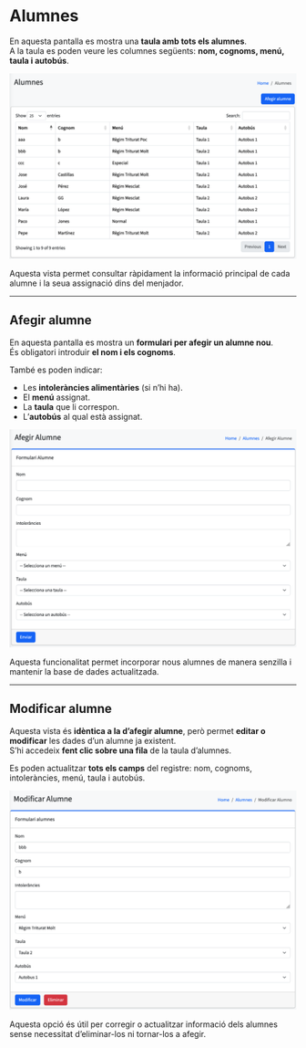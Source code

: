 # Alumnes

En aquesta pantalla es mostra una **taula amb tots els alumnes**.  
A la taula es poden veure les columnes següents: **nom, cognoms, menú, taula i autobús**.

![Alumnes](imgs/alumnes/alumnes.png)

Aquesta vista permet consultar ràpidament la informació principal de cada alumne i la seua assignació dins del menjador.

---

## Afegir alumne

En aquesta pantalla es mostra un **formulari per afegir un alumne nou**.  
És obligatori introduir **el nom i els cognoms**.

També es poden indicar:

- Les **intoleràncies alimentàries** (si n’hi ha).
- El **menú** assignat.
- La **taula** que li correspon.
- L’**autobús** al qual està assignat.


![Afegir Alumnes](imgs/alumnes/alumnes_add.png)

Aquesta funcionalitat permet incorporar nous alumnes de manera senzilla i mantenir la base de dades actualitzada.

---

## Modificar alumne

Aquesta vista és **idèntica a la d’afegir alumne**, però permet **editar o modificar** les dades d’un alumne ja existent.  
S’hi accedeix **fent clic sobre una fila** de la taula d’alumnes.

Es poden actualitzar **tots els camps** del registre: nom, cognoms, intoleràncies, menú, taula i autobús.

![Afegir Alumnes](imgs/alumnes/alumnes_modify.png)

Aquesta opció és útil per corregir o actualitzar informació dels alumnes sense necessitat d’eliminar-los ni tornar-los a afegir.